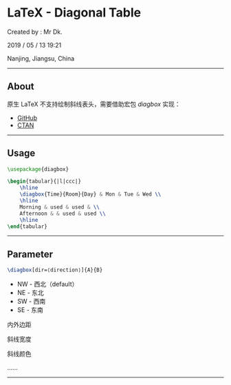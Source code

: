 # LaTeX - Diagonal Table

Created by : Mr Dk.

2019 / 05 / 13 19:21

Nanjing, Jiangsu, China

---

## About

原生 LaTeX 不支持绘制斜线表头，需要借助宏包 *diagbox* 实现：

* [GitHub](https://github.com/leo-liu/tex-pkg)
* [CTAN](https://ctan.org/pkg/diagbox/)

---

## Usage

```latex
\usepackage{diagbox}
```

```latex
\begin{tabular}{|l|ccc|}
    \hline
    \diagbox{Time}{Room}{Day} & Mon & Tue & Wed \\
    \hline
    Morning & used & used & \\
    Afternoon & & used & used \\
    \hline
\end{tabular}
```

---

## Parameter

```latex
\diagbox[dir=⟨direction⟩]{A}{B}
```

* NW - 西北（default）
* NE - 东北
* SW - 西南
* SE - 东南

内外边距

斜线宽度

斜线颜色

......

---

